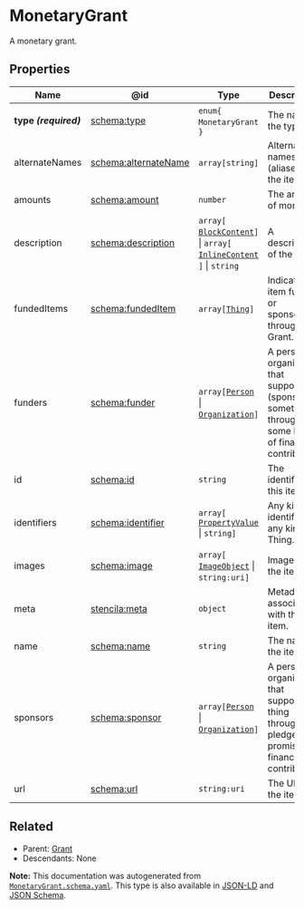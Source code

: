 # MonetaryGrant

A monetary grant.

## Properties

| Name                  | @id                                                      | Type                                                                                                               | Description                                                                                               | Inherited from                      |
| --------------------- | -------------------------------------------------------- | ------------------------------------------------------------------------------------------------------------------ | --------------------------------------------------------------------------------------------------------- | ----------------------------------- |
| **type _(required)_** | [schema:type](https://schema.org/type)                   | `enum{`​`MonetaryGrant`​`}`                                                                                        | The name of the type.                                                                                     | [Entity](./Entity.md)               |
| alternateNames        | [schema:alternateName](https://schema.org/alternateName) | `array[`​`string`​`]`                                                                                              | Alternate names (aliases) for the item.                                                                   | [Thing](./Thing.md)                 |
| amounts               | [schema:amount](https://schema.org/amount)               | `number`                                                                                                           | The amount of money.                                                                                      | [MonetaryGrant](./MonetaryGrant.md) |
| description           | [schema:description](https://schema.org/description)     | `array[`​[`BlockContent`](./BlockContent.md)​`]` \| `array[`​[`InlineContent`](./InlineContent.md)​`]` \| `string` | A description of the item.                                                                                | [Thing](./Thing.md)                 |
| fundedItems           | [schema:fundedItem](https://schema.org/fundedItem)       | `array[`​[`Thing`](./Thing.md)​`]`                                                                                 | Indicates an item funded or sponsored through a Grant.                                                    | [Grant](./Grant.md)                 |
| funders               | [schema:funder](https://schema.org/funder)               | `array[`​[`Person`](./Person.md) \| [`Organization`](./Organization.md)​`]`                                        | A person or organization that supports (sponsors) something through some kind of financial contribution.  | [MonetaryGrant](./MonetaryGrant.md) |
| id                    | [schema:id](https://schema.org/id)                       | `string`                                                                                                           | The identifier for this item.                                                                             | [Entity](./Entity.md)               |
| identifiers           | [schema:identifier](https://schema.org/identifier)       | `array[`​[`PropertyValue`](./PropertyValue.md) \| `string`​`]`                                                     | Any kind of identifier for any kind of Thing.                                                             | [Thing](./Thing.md)                 |
| images                | [schema:image](https://schema.org/image)                 | `array[`​[`ImageObject`](./ImageObject.md) \| `string:uri`​`]`                                                     | Images of the item.                                                                                       | [Thing](./Thing.md)                 |
| meta                  | [stencila:meta](https://schema.stenci.la/meta.jsonld)    | `object`                                                                                                           | Metadata associated with this item.                                                                       | [Entity](./Entity.md)               |
| name                  | [schema:name](https://schema.org/name)                   | `string`                                                                                                           | The name of the item.                                                                                     | [Thing](./Thing.md)                 |
| sponsors              | [schema:sponsor](https://schema.org/sponsor)             | `array[`​[`Person`](./Person.md) \| [`Organization`](./Organization.md)​`]`                                        | A person or organization that supports a thing through a pledge, promise, or financial contribution.      | [Grant](./Grant.md)                 |
| url                   | [schema:url](https://schema.org/url)                     | `string:uri`                                                                                                       | The URL of the item.                                                                                      | [Thing](./Thing.md)                 |

## Related

-   Parent: [Grant](./Grant.md)
-   Descendants: None

**Note:** This documentation was autogenerated from [`MonetaryGrant.schema.yaml`](https://github.com/stencila/schema/blob/master/schema/MonetaryGrant.schema.yaml). This type is also available in [JSON-LD](https://schema.org/MonetaryGrant) and [JSON Schema](https://schema.stenci.la/MonetaryGrant.schema.json).
